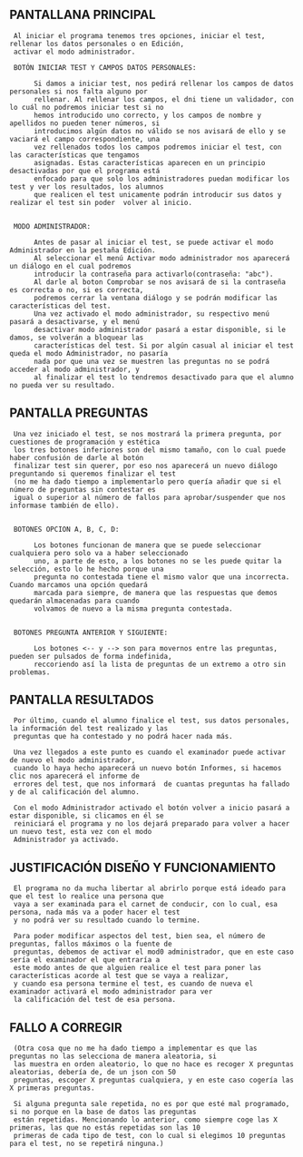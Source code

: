 


PANTALLANA PRINCIPAL
--------------------------------
     Al iniciar el programa tenemos tres opciones, iniciar el test, rellenar los datos personales o en Edición,
     activar el modo administrador. 

     BOTÓN INICIAR TEST Y CAMPOS DATOS PERSONALES:

          Si damos a iniciar test, nos pedirá rellenar los campos de datos personales si nos falta alguno por 
          rellenar. Al rellenar los campos, el dni tiene un validador, con lo cuál no podremos iniciar test si no
          hemos introducido uno correcto, y los campos de nombre y apellidos no pueden tener números, si 
          introducimos algún datos no válido se nos avisará de ello y se vaciará el campo correspondiente, una 
          vez rellenados todos los campos podremos iniciar el test, con las características que tengamos 
          asignadas. Estas características aparecen en un principio desactivadas por que el programa está 
          enfocado para que solo los administradores puedan modificar los test y ver los resultados, los alumnos 
          que realicen el test unicamente podrán introducir sus datos y realizar el test sin poder  volver al inicio. 


     MODO ADMINISTRADOR:

          Antes de pasar al iniciar el test, se puede activar el modo Administrador en la pestaña Edición. 
          Al seleccionar el menú Activar modo administrador nos aparecerá un diálogo en el cual podremos 
          introducir la contraseña para activarlo(contraseña: "abc"). 
          Al darle al boton Comprobar se nos avisará de si la contraseña es correcta o no, si es correcta, 
          podremos cerrar la ventana diálogo y se podrán modificar las características del test.
          Una vez activado el modo administrador, su respectivo menú pasará a desactivarse, y el menú 
          desactivar modo administrador pasará a estar disponible, si le damos, se volverán a bloquear las 
          características del test. Si por algún casual al iniciar el test queda el modo Administrador, no pasaría 
          nada por que una vez se muestren las preguntas no se podrá acceder al modo administrador, y 
          al finalizar el test lo tendremos desactivado para que el alumno no pueda ver su resultado.



PANTALLA PREGUNTAS
-------------------------------
     Una vez iniciado el test, se nos mostrará la primera pregunta, por cuestiones de programación y estética 
     los tres botones inferiores son del mismo tamaño, con lo cual puede haber confusión de darle al botón 
     finalizar test sin querer, por eso nos aparecerá un nuevo diálogo preguntando si queremos finalizar el test
     (no me ha dado tiempo a implementarlo pero quería añadir que si el número de preguntas sin contestar es 
     igual o superior al número de fallos para aprobar/suspender que nos informase también de ello).


     BOTONES OPCION A, B, C, D:

          Los botones funcionan de manera que se puede seleccionar cualquiera pero solo va a haber seleccionado 
          uno, a parte de esto, a los botones no se les puede quitar la selección, esto lo he hecho porque una 
          pregunta no contestada tiene el mismo valor que una incorrecta. Cuando marcamos una opción quedará 
          marcada para siempre, de manera que las respuestas que demos quedarán almacenadas para cuando 
          volvamos de nuevo a la misma pregunta contestada.


     BOTONES PREGUNTA ANTERIOR Y SIGUIENTE:

          Los botones <-- y --> son para movernos entre las preguntas, pueden ser pulsados de forma indefinida, 
          reccoriendo así la lista de preguntas de un extremo a otro sin problemas.



PANTALLA RESULTADOS
--------------------------------
     Por último, cuando el alumno finalice el test, sus datos personales, la información del test realizado y las 
     preguntas que ha contestado y no podrá hacer nada más.

     Una vez llegados a este punto es cuando el examinador puede activar de nuevo el modo administrador, 
     cuando lo haya hecho aparecerá un nuevo botón Informes, si hacemos clic nos aparecerá el informe de 
     errores del test, que nos informará  de cuantas preguntas ha fallado y de al calificación del alumno.

     Con el modo Administrador activado el botón volver a inicio pasará a estar disponible, si clicamos en él se 
     reiniciará el programa y no los dejará preparado para volver a hacer un nuevo test, esta vez con el modo 
     Administrador ya activado.



JUSTIFICACIÓN DISEÑO Y FUNCIONAMIENTO
-----------------------------------------------------------
     El programa no da mucha libertar al abrirlo porque está ideado para que el test lo realice una persona que 
     vaya a ser examinada para el carnet de conducir, con lo cual, esa persona, nada más va a poder hacer el test
     y no podrá ver su resultado cuando lo termine.
     
     Para poder modificar aspectos del test, bien sea, el número de preguntas, fallos máximos o la fuente de 
     preguntas, debemos de activar el mod0 administrador, que en este caso sería el examinador el que entraría a 
     este modo antes de que alguien realice el test para poner las características acorde al test que se vaya a realizar, 
     y cuando esa persona termine el test, es cuando de nueva el examinador activará el modo administrador para ver 
     la calificación del test de esa persona.



FALLO A CORREGIR
--------------------------
     (Otra cosa que no me ha dado tiempo a implementar es que las preguntas no las selecciona de manera aleatoria, si 
     las muestra en orden aleatorio, lo que no hace es recoger X preguntas aleatorias, debería de, de un json con 50
     preguntas, escoger X preguntas cualquiera, y en este caso cogería las X primeras preguntas.

     Si alguna pregunta sale repetida, no es por que esté mal programado, si no porque en la base de datos las preguntas
     están repetidas. Mencionando lo anterior, como siempre coge las X primeras, las que no estás repetidas son las 10 
     primeras de cada tipo de test, con lo cual si elegimos 10 preguntas para el test, no se repetirá ninguna.)